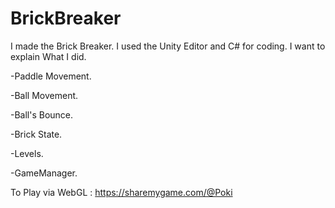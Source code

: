 # BrickBreaker
I made the Brick Breaker. I used the Unity Editor and C# for coding. I want to explain What I did.

-Paddle Movement.

-Ball Movement.

-Ball's Bounce.

-Brick State.

-Levels.

-GameManager.

To Play via WebGL : https://sharemygame.com/@Poki
